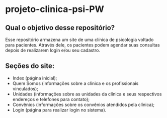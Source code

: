 # projeto-clinica-psi-PW

## Qual o objetivo desse repositório?
Esse repositório armazena um site de uma clínica de psicologia voltado para pacientes. Através dele, os pacientes podem agendar suas consultas depois de realizarem login e/ou seu cadastro.

## Seções do site:
 - Index (página inicial);
 - Quem Somos (informações sobre a clínica e os profissionais vinculados);
 - Unidades (informações sobre as unidades da clínica e seus respectivos endereços e telefones para contato);
 - Convênios (informações sobre os convênios atendidos pela clínica);
 - Login (página para realizar login no sistema).
